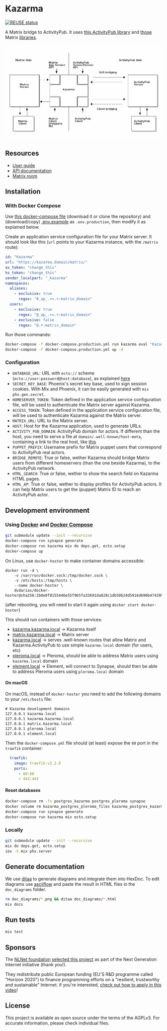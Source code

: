 # Kazarma

[![REUSE status](https://api.reuse.software/badge/gitlab.com/kazarma/kazarma)](https://api.reuse.software/info/gitlab.com/kazarma/kazarma)

A Matrix bridge to ActivityPub. It uses [this ActivityPub library](https://github.com/commonspub/ActivityPub) and [those](https://gitlab.com/kazarma/matrix_app_service.ex) Matrix [libraries](https://gitlab.com/uhoreg/polyjuice_client).

![overview](doc_diagrams/overview.png)

## Resources

- [User guide](https://gitlab.com/kazarma/kazarma/-/wikis/User%20guide)
- [API documentation](https://kazarma.gitlab.io/matrix_app_service.ex)
- [Matrix room](https://matrix.to/#/#kazarma:matrix.org?via=matrix.asso-fare.fr&via=matrix.org&via=t2bot.io)

## Installation

### With Docker Compose

Use [this docker-compose file](./docker-compose.production.yml) (download it or clone the repository) and (download/copy) [.env.example](./.env.example) as `.env.production`, then modify it as explained below.

Create an application service configuration file for your Matrix server. It should look like this (`url` points to your Kazarma instance, with the `/matrix` route):

```yaml
id: "Kazarma"
url: "https://kazarma.domain/matrix/"
as_token: "change_this"
hs_token: "change_this"
sender_localpart: "_kazarma"
namespaces:
  aliases:
    - exclusive: true
      regex: "#_ap_.+=.+:matrix_domain"
  users:
    - exclusive: true
      regex: "@_ap_.+=.+:matrix_domain"
    - exclusive: false
      regex: "@.+:matrix_domain"
```

Run those commands:

```bash
docker-compose -f docker-compose.production.yml run kazarma eval "Kazarma.Release.migrate()"
docker-compose -f docker-compose.production.yml up -d
```

### Configuration

- `DATABASE_URL`: URL with `ecto://` scheme (`ecto://user:password@host:database`), as explained [here](https://hexdocs.pm/ecto/Ecto.Repo.html#module-urls)
- `SECRET_KEY_BASE`: Phoenix's secret key base, used to sign session cookies. With Mix and Phoenix, it can be easily generated with `mix phx.gen.secret`.
- `HOMESERVER_TOKEN`: Token defined in the application service configuration file, will be used to authenticate the Matrix server against Kazarma.
- `ACCESS_TOKEN`: Token defined in the application service configuration file, will be used to authenticate Kazarma against the Matrix server.
- `MATRIX_URL`: URL to the Matrix server.
- `HOST`: Host for the Kazarma application, used to generate URLs.
- `ACTIVITY_PUB_DOMAIN`: ActivityPub domain for actors. If different than the host, you need to serve a file at `domain/.well-known/host-meta`, containing a link to the real host, like [this](./infra/dev/delegation/host-meta)
- `PUPPET_PREFIX`: Username prefix for Matrix puppet users that correspond to ActivityPub real actors.
- `BRIDGE_REMOTE`: True or false, wether Kazarma should bridge Matrix users from different homeservers (than the one beside Kazarma), to the ActivityPub network.
- `HTML_SEARCH`: True or false, wether to show the search field on Kazarma HTML pages.
- `HTML_AP`: True or false, wether to display profiles for ActivityPub actors. It can help Matrix users to get the (puppet) Matrix ID to reach an ActivityPub actor.

## Development environment

### Using [Docker](https://docs.docker.com/get-docker/) and [Docker Compose](https://docs.docker.com/compose/install/)

```bash
git submodule update --init --recursive
docker-compose run synapse generate
docker-compose run kazarma mix do deps.get, ecto.setup
docker-compose up
```

On Linux, use `docker-hoster` to make container domains accessible:
```
docker run -d \
    -v /var/run/docker.sock:/tmp/docker.sock \
    -v /etc/hosts:/tmp/hosts \
    --name docker-hoster \
    dvdarias/docker-hoster@sha256:2b0e0f8155446e55f965fa33691da828c1db50b24d5916d690b47439524291ba
```

(after rebooting, you will need to start it again using `docker start docker-hoster`)

This should run containers with those services:

- [kazarma.kazarma.local](http://kazarma.kazarma.local) -> Kazarma itself
- [matrix.kazarma.local](http://matrix.kazarma.local) -> Matrix server
- [kazarma.local](http://kazarma.local) -> serves .well-known routes that allow
  Matrix and Kazarma.ActivityPub to use simple `kazarma.local` domain (for
  users, etc)
- [pleroma.local](http://pleroma.local) -> Pleroma, should be able to address
  Matrix users using `kazarma.local` domain
- [element.local](http://element.local) -> Element, will connect to Synapse,
  should then be able to address Pleroma users using `pleroma.local` domain

#### On macOS

On macOS, instead of `docker-hoster` you need to add the following domains to your `/etc/hosts` file:
```
# Kazarma development domains
127.0.0.1 kazarma.local
127.0.0.1 kazarma.kazarma.local
127.0.0.1 matrix.kazarma.local
127.0.0.1 pleroma.local
127.0.0.1 element.local
```

Then the `docker-compose.yml` file should (at least) expose the `80` port in the `traefik` container:

```yaml
  traefik:
    image: traefik:v2.2.0
    ports:
      - 80:80
      - 443:443
```

#### Reset databases

```bash
docker-compose rm -fs postgres_kazarma postgres_pleroma synapse
docker volume rm kazarma_postgres_pleroma_files kazarma_postgres_kazarma_files kazarma_synapse_files
docker-compose run synapse generate
docker-compose run kazarma mix ecto.setup
```

### Locally

```bash
git submodule update --init --recursive
mix do deps.get, ecto.setup
iex -S mix phx.server
```

## Generate documentation

We use [ditaa](http://ditaa.sourceforge.net) to generate diagrams and integrate
them into HexDoc. To edit diagrams use [asciiflow](http://asciiflow.com/) and paste
the result in HTML files in the `doc_diagrams` folder.

```bash
rm doc_diagrams/*.png && ditaa doc_diagrams/*.html
mix docs
```

## Run tests

```bash
mix test
```

## Sponsors

The [NLNet foundation](https://nlnet.nl/) [selected this project](https://nlnet.nl/project/Matrix-CommonsPub/) as part of the Next Generation Internet initiative (thank you!).

They redistribute public European funding (EU'S R&D programme called "Horizon 2020") to finance programming efforts on a "resilient, trustworthy and sustainable" Internet. if you're interested, [check out how to apply in this video](https://media.ccc.de/v/36c3-10795-ngi_zero_a_treasure_trove_of_it_innovation)!


## License 

This project is available as open source under the terms of the AGPLv3. For accurate information, please check individual files.

